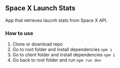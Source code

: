 ## Space X Launch Stats

App that retrieves laucnh stats from Space X API.

### How to use

1) Clone or download repo
2) Go to root folder and install dependencies `npm i`
3) Go to client folder and install dependencies `npm i`
4) Go back to root folder and run `npm run dev`
